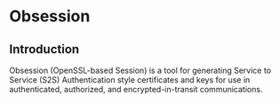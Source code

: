 # Obsession

## Introduction

Obsession (OpenSSL-based Session) is a tool for generating Service to Service
(S2S) Authentication style certificates and keys for use in authenticated,
authorized, and encrypted-in-transit communications.
